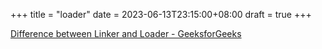 +++
title = "loader"
date = 2023-06-13T23:15:00+08:00
draft = true
+++

[Difference between Linker and Loader - GeeksforGeeks](https://www.geeksforgeeks.org/difference-between-linker-and-loader/)
